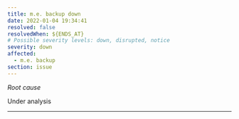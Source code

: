 ```yaml
---
title: m.e. backup down
date: 2022-01-04 19:34:41
resolved: false
resolvedWhen: ${ENDS_AT}
# Possible severity levels: down, disrupted, notice
severity: down
affected:
  - m.e. backup
section: issue
---
```


*Root cause*

Under analysis

---



